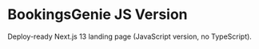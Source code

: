 # BookingsGenie JS Version
Deploy-ready Next.js 13 landing page (JavaScript version, no TypeScript).